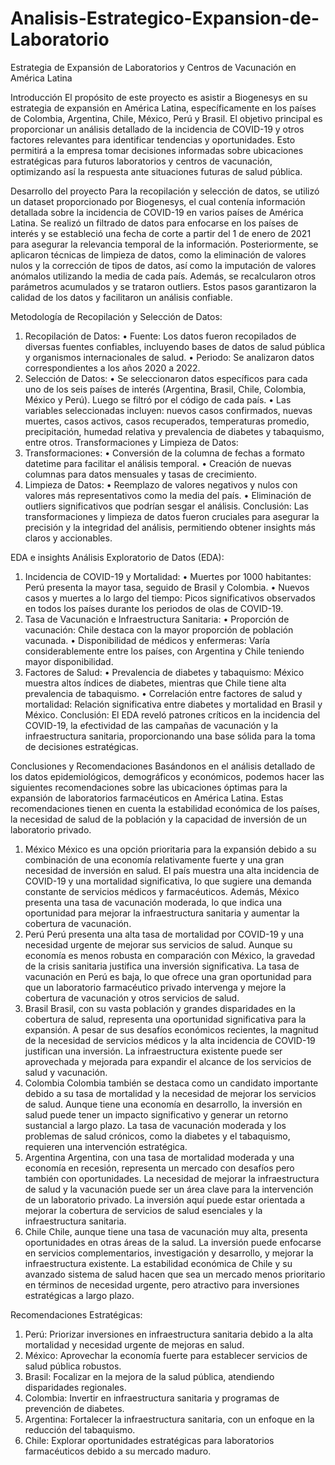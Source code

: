 # Analisis-Estrategico-Expansion-de-Laboratorio
Estrategia de Expansión de Laboratorios y Centros de  Vacunación en América Latina

Introducción
El propósito de este proyecto es asistir a Biogenesys en su estrategia de expansión en América Latina, específicamente en los países de Colombia, Argentina, Chile, México, Perú y Brasil. El objetivo principal es proporcionar un análisis detallado de la incidencia de COVID-19 y otros factores relevantes para identificar tendencias y oportunidades. Esto permitirá a la empresa tomar decisiones informadas sobre ubicaciones estratégicas para futuros laboratorios y centros de vacunación, optimizando así la respuesta ante situaciones futuras de salud pública.

Desarrollo del proyecto
Para la recopilación y selección de datos, se utilizó un dataset proporcionado por Biogenesys, el cual contenía información detallada sobre la incidencia de COVID-19 en varios países de América Latina. Se realizó un filtrado de datos para enfocarse en los países de interés y se estableció una fecha de corte a partir del 1 de enero de 2021 para asegurar la relevancia temporal de la información. Posteriormente, se aplicaron técnicas de limpieza de datos, como la eliminación de valores nulos y la corrección de tipos de datos, así como la imputación de valores anómalos utilizando la media de cada país. Además, se recalcularon otros parámetros acumulados y se trataron outliers. Estos pasos garantizaron la calidad de los datos y facilitaron un análisis confiable.

Metodología de Recopilación y Selección de Datos:
1.	Recopilación de Datos:
•	Fuente: Los datos fueron recopilados de diversas fuentes confiables, incluyendo bases de datos de salud pública y organismos internacionales de salud.
•	Periodo: Se analizaron datos correspondientes a los años 2020 a 2022.
2.	Selección de Datos:
•	Se seleccionaron datos específicos para cada uno de los seis países de interés (Argentina, Brasil, Chile, Colombia, México y Perú). Luego se filtró por el código de cada país.
•	Las variables seleccionadas incluyen: nuevos casos confirmados, nuevas muertes, casos activos, casos recuperados, temperaturas promedio, precipitación, humedad relativa y prevalencia de diabetes y tabaquismo, entre otros.
Transformaciones y Limpieza de Datos:
1.	Transformaciones:
•	Conversión de la columna de fechas a formato datetime para facilitar el análisis temporal.
•	Creación de nuevas columnas para datos mensuales y tasas de crecimiento.
2.	Limpieza de Datos:
•	Reemplazo de valores negativos y nulos con valores más representativos como la media del país.
•	Eliminación de outliers significativos que podrían sesgar el análisis.
Conclusión: Las transformaciones y limpieza de datos fueron cruciales para asegurar la precisión y la integridad del análisis, permitiendo obtener insights más claros y accionables.

EDA e insights
Análisis Exploratorio de Datos (EDA):
1.	Incidencia de COVID-19 y Mortalidad:
•	Muertes por 1000 habitantes: Perú presenta la mayor tasa, seguido de Brasil y Colombia.
•	Nuevos casos y muertes a lo largo del tiempo: Picos significativos observados en todos los países durante los periodos de olas de COVID-19.
2.	Tasa de Vacunación e Infraestructura Sanitaria:
•	Proporción de vacunación: Chile destaca con la mayor proporción de población vacunada.
•	Disponibilidad de médicos y enfermeras: Varía considerablemente entre los países, con Argentina y Chile teniendo mayor disponibilidad.
3.	Factores de Salud:
•	Prevalencia de diabetes y tabaquismo: México muestra altos índices de diabetes, mientras que Chile tiene alta prevalencia de tabaquismo.
•	Correlación entre factores de salud y mortalidad: Relación significativa entre diabetes y mortalidad en Brasil y México.
Conclusión: El EDA reveló patrones críticos en la incidencia del COVID-19, la efectividad de las campañas de vacunación y la infraestructura sanitaria, proporcionando una base sólida para la toma de decisiones estratégicas.

Conclusiones y Recomendaciones
Basándonos en el análisis detallado de los datos epidemiológicos, demográficos y económicos, podemos hacer las siguientes recomendaciones sobre las ubicaciones óptimas para la expansión de laboratorios farmacéuticos en América Latina. Estas recomendaciones tienen en cuenta la estabilidad económica de los países, la necesidad de salud de la población y la capacidad de inversión de un laboratorio privado.
1. México
México es una opción prioritaria para la expansión debido a su combinación de una economía relativamente fuerte y una gran necesidad de inversión en salud. El país muestra una alta incidencia de COVID-19 y una mortalidad significativa, lo que sugiere una demanda constante de servicios médicos y farmacéuticos. Además, México presenta una tasa de vacunación moderada, lo que indica una oportunidad para mejorar la infraestructura sanitaria y aumentar la cobertura de vacunación.
2. Perú
Perú presenta una alta tasa de mortalidad por COVID-19 y una necesidad urgente de mejorar sus servicios de salud. Aunque su economía es menos robusta en comparación con México, la gravedad de la crisis sanitaria justifica una inversión significativa. La tasa de vacunación en Perú es baja, lo que ofrece una gran oportunidad para que un laboratorio farmacéutico privado intervenga y mejore la cobertura de vacunación y otros servicios de salud.
3. Brasil
Brasil, con su vasta población y grandes disparidades en la cobertura de salud, representa una oportunidad significativa para la expansión. A pesar de sus desafíos económicos recientes, la magnitud de la necesidad de servicios médicos y la alta incidencia de COVID-19 justifican una inversión. La infraestructura existente puede ser aprovechada y mejorada para expandir el alcance de los servicios de salud y vacunación.
4. Colombia
Colombia también se destaca como un candidato importante debido a su tasa de mortalidad y la necesidad de mejorar los servicios de salud. Aunque tiene una economía en desarrollo, la inversión en salud puede tener un impacto significativo y generar un retorno sustancial a largo plazo. La tasa de vacunación moderada y los problemas de salud crónicos, como la diabetes y el tabaquismo, requieren una intervención estratégica.
5. Argentina
Argentina, con una tasa de mortalidad moderada y una economía en recesión, representa un mercado con desafíos pero también con oportunidades. La necesidad de mejorar la infraestructura de salud y la vacunación puede ser un área clave para la intervención de un laboratorio privado. La inversión aquí puede estar orientada a mejorar la cobertura de servicios de salud esenciales y la infraestructura sanitaria.
6. Chile
Chile, aunque tiene una tasa de vacunación muy alta, presenta oportunidades en otras áreas de la salud. La inversión puede enfocarse en servicios complementarios, investigación y desarrollo, y mejorar la infraestructura existente. La estabilidad económica de Chile y su avanzado sistema de salud hacen que sea un mercado menos prioritario en términos de necesidad urgente, pero atractivo para inversiones estratégicas a largo plazo.

Recomendaciones Estratégicas:
1.	Perú: Priorizar inversiones en infraestructura sanitaria debido a la alta mortalidad y necesidad urgente de mejoras en salud.
2.	México: Aprovechar la economía fuerte para establecer servicios de salud pública robustos.
3.	Brasil: Focalizar en la mejora de la salud pública, atendiendo disparidades regionales.
4.	Colombia: Invertir en infraestructura sanitaria y programas de prevención de diabetes.
5.	Argentina: Fortalecer la infraestructura sanitaria, con un enfoque en la reducción del tabaquismo.
6.	Chile: Explorar oportunidades estratégicas para laboratorios farmacéuticos debido a su mercado maduro.

